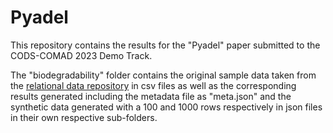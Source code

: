 # Pyadel

This repository contains the results for the "Pyadel" paper submitted to the CODS-COMAD 2023 Demo Track.

The "biodegradability" folder contains the original sample data taken from the [relational data repository](https://relational.fit.cvut.cz/dataset/Biodegradability) in csv files as well as the corresponding results generated including the metadata file as "meta.json" and the synthetic data generated with a 100 and 1000 rows respectively in json files in their own respective sub-folders.